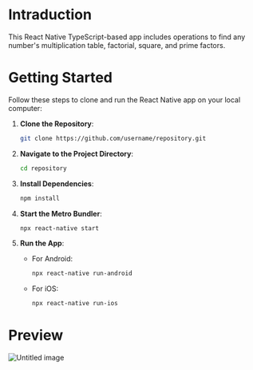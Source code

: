 # Intraduction 

This React Native TypeScript-based app includes operations to find any number's multiplication table, factorial, square, and prime factors.

# Getting Started

Follow these steps to clone and run the React Native app on your local computer:

1. **Clone the Repository**:
    ```bash
    git clone https://github.com/username/repository.git
    ```

2. **Navigate to the Project Directory**:
    ```bash
    cd repository
    ```

3. **Install Dependencies**:
    ```bash
    npm install
    ```

4. **Start the Metro Bundler**:
    ```bash
    npx react-native start
    ```

5. **Run the App**:
    - For Android:
      ```bash
      npx react-native run-android
      ```
    - For iOS:
      ```bash
      npx react-native run-ios
      ```
# Preview
 
![Untitled image](https://github.com/isurubandara1/Number-Wizard/assets/111081151/23257aae-f422-4a16-bf31-2300ae6e4299)
